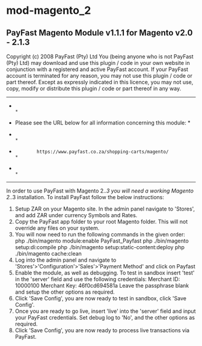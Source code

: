 # mod-magento_2

PayFast Magento Module v1.1.1 for Magento v2.0 - 2.1.3
-----------------------------------------------------------------------------
Copyright (c) 2008 PayFast (Pty) Ltd
You (being anyone who is not PayFast (Pty) Ltd) may download and use this plugin / code in your own website in conjunction with a registered and active PayFast account. If your PayFast account is terminated for any reason, you may not use this plugin / code or part thereof.
Except as expressly indicated in this licence, you may not use, copy, modify or distribute this plugin / code or part thereof in any way.

******************************************************************************
*                                                                            *
*    Please see the URL below for all information concerning this module:    *
*                                                                            *
*             https://www.payfast.co.za/shopping-carts/magento/              *
*                                                                            *
******************************************************************************

In order to use PayFast with Magento 2.*.3 you will need a working Magento 2.*.3 installation. To install PayFast follow the below instructions:

1. Setup ZAR on your Magento site.
    In the admin panel navigate to 'Stores', and add ZAR under currency Symbols and Rates.
2. Copy the PayFast app folder to your root Magento folder.
    This will not override any files on your system.
3. You will now need to run the following commands in the given order:
    php ./bin/magento module:enable PayFast_Payfast
    php ./bin/magento setup:di:compile
    php ./bin/magento setup:static-content:deploy 
    php ./bin/magento cache:clean
4. Log into the admin panel and navigate to 'Stores'>'Configuration'>'Sales'>'Payment Method' and click on Payfast
5. Enable the module, as well as debugging. To test in sandbox insert 'test' in the 'server' field and use the following credentials:
    Merchant ID: 10000100
    Merchant Key: 46f0cd694581a
   Leave the passphrase blank and setup the other options as required.
6. Click 'Save Config', you are now ready to test in sandbox, click 'Save Config'.
7. Once you are ready to go live, insert 'live' into the 'server' field and input your PayFast credentials. Set debug log to 'No', and the other options as required.
8. Click 'Save Config', you are now ready to process live transactions via PayFast.
